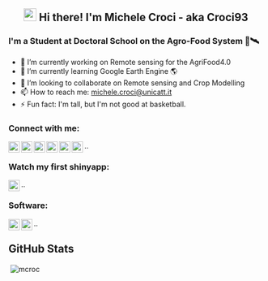 <h2 align="center"><img src="https://media.giphy.com/media/hvRJCLFzcasrR4ia7z/giphy.gif" width="25px"> Hi there! I'm Michele Croci - aka Croci93</h2>
<h3>I'm a Student at Doctoral School on the Agro-Food System 🌱🛰</h3>



- 🔭 I’m currently working on Remote sensing for the AgriFood4.0
- 🌱 I’m currently learning Google Earth Engine 🌎
- 👯 I’m looking to collaborate on Remote sensing and Crop Modelling
- 📫 How to reach me: michele.croci@unicatt.it
- ⚡ Fun fact: I'm tall, but I'm not good at basketball.

### Connect with me: 
[<img align="left" alt="Croci93 | Twitter" width="22px" src="https://cdn.jsdelivr.net/npm/simple-icons@v3/icons/twitter.svg" />][twitter]
[<img align="left" alt="Croci93 | LinkedIn" width="22px" src="https://cdn.jsdelivr.net/npm/simple-icons@v3/icons/linkedin.svg" />][linkedin]
[<img align="left" alt="Croci93 | Instagram" width="22px" src="https://cdn.jsdelivr.net/npm/simple-icons@v3/icons/instagram.svg" />][instagram]
[<img align="left" alt="Croci93 | Facebook" width="22px" src="https://cdn.jsdelivr.net/npm/simple-icons@3.13.0/icons/facebook.svg" />][Facebook]
[<img align="left" alt="Croci93 | Researchgate" width="22px" src="https://cdn.jsdelivr.net/npm/simple-icons@3.13.0/icons/researchgate.svg" />][Researchgate]
[<img align="left" alt="Croci93 | Website" width="22px" src="https://cdn.jsdelivr.net/npm/simple-icons@3.13.0/icons/internetexplorer.svg" />][Website]
     ..

### Watch my first shinyapp:
[<img align="left" alt="Croci93 | RStudio" width="22px" src="https://cdn.jsdelivr.net/npm/simple-icons@3.13.0/icons/rstudio.svg" />][RStudio]
     ..


### Software: 
<img align="left" alt="Croci93 | Twitter" width="22px" src="https://cdn.jsdelivr.net/npm/simple-icons@v3/icons/rstudio.svg" />
<img align="left" alt="Croci93 | Twitter" width="22px" src="https://cdn.jsdelivr.net/npm/simple-icons@v3/icons/python.svg" />
     ..

[twitter]: https://twitter.com/croci93
[instagram]: https://instagram.com/michele.croci
[linkedin]: https://www.linkedin.com/in/michele-croci-265abb133/
[RStudio]: https://croci93.shinyapps.io/prosail_UCSCFieldCropsGroup/
[Facebook]: https://www.facebook.com/michele.croci.7330
[Researchgate]: https://www.researchgate.net/profile/Michele-Croci
[Website]: https://www.MCroci.github.io

## GitHub Stats
<p>&nbsp;<img align="center" src="https://github-readme-stats.vercel.app/api?username=mcroci&show_icons=true&theme=react&count_private=true" alt="mcroc" /></p>
